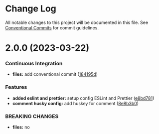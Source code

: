 # Change Log

All notable changes to this project will be documented in this file.
See [Conventional Commits](https://conventionalcommits.org) for commit guidelines.

# 2.0.0 (2023-03-22)


### Continuous Integration

* **files:** add conventional commit ([184195d](https://github.com/surya-yubi/yb-phoenix/commit/184195d83d45ec7dd7ea83183d4c84f95180e6dd))


### Features

* **added eslint and prettier:** setup config ESLint and Prettier ([e8bd781](https://github.com/surya-yubi/yb-phoenix/commit/e8bd781e0d80129215ce360f8935f35fc61e43b8))
* **comment husky config:** add huskey for comment ([8e8b3b0](https://github.com/surya-yubi/yb-phoenix/commit/8e8b3b0f66babd3ece7e53c149258a7eff855780))


### BREAKING CHANGES

* **files:** no

